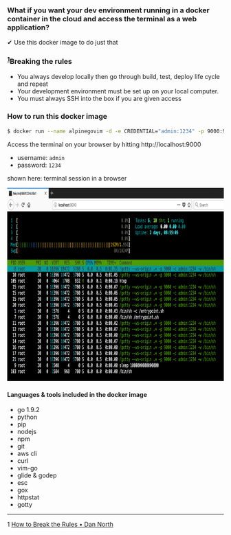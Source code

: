 ### What if you want your dev environment running in a docker container in the cloud and access the terminal as a web application?
✔ Use this docker image to do just that

### <sup>[1](#myfootnote1)</sup>Breaking the rules

* You always develop locally then go through build, test, deploy life cycle and repeat
* Your development environment must be set up on your local computer.
* You must always SSH into the box if you are given access

### How to run this docker image
```sh
$ docker run --name alpinegovim -d -e CREDENTIAL="admin:1234" -p 9000:9000 7onetella/alpinegovim:1.0.1
```
Access the terminal on your browser by hitting http://localhost:9000  

* username: `admin`
* password: `1234`

shown here: terminal session in a browser
<p align="center">
  <img src="./screenshots/terminal.png" alt="access the terminal as a web application" width="654" height="450">
</p>

#### Languages & tools included in the docker image
* go 1.9.2
* python
* pip
* nodejs
* npm
* git
* aws cli
* curl
* vim-go
* glide & godep
* esc
* gox
* httpstat
* gotty

---

<a name="myfootnote1">1</a> [How to Break the Rules • Dan North](https://youtu.be/hZFShSjAhlQ?t=12m2s)

